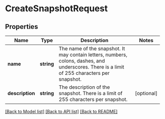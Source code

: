 # CreateSnapshotRequest

## Properties
Name | Type | Description | Notes
------------ | ------------- | ------------- | -------------
**name** | **string** | The name of the snapshot. It may contain letters, numbers, colons, dashes, and underscores. There is a limit of 255 characters per snapshot. | 
**description** | **string** | The description of the snapshot. There is a limit of 255 characters per snapshot. | [optional] 

[[Back to Model list]](../../README.md#documentation-for-models) [[Back to API list]](../../README.md#documentation-for-api-endpoints) [[Back to README]](../../README.md)

